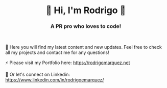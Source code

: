 <h1 align="center">👋 Hi, I'm Rodrigo 👋</h1>

<h3 align="center">A PR pro who loves to code!</h3>
<br/>

🌱 Here you will find my latest content and new updates. Feel free to check all my projects and contact me for any questions!

⚡ Please visit my Portfolio here: https://rodrigomarquez.net

📄 Or let's connect on Linkedin: https://www.linkedin.com/in/rodrigoemarquez/
